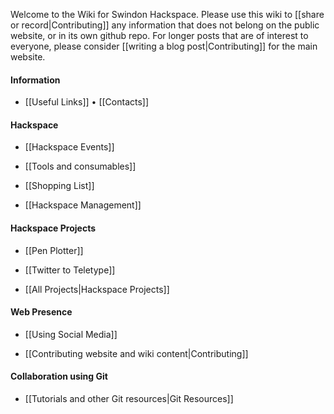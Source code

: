 <!-- Note: the following gollum tag doesn't work :( -->
<!-- --- title: Swindon Hackspace Wiki -->

Welcome to the Wiki for Swindon Hackspace.  Please use this wiki to [[share or record|Contributing]] any information that does not belong on the public website, or in its own github repo.  For longer posts that are of interest to everyone, please consider [[writing a blog post|Contributing]] for the main website.


#### Information

- [[Useful Links]] • [[Contacts]]


#### Hackspace

- [[Hackspace Events]]

- [[Tools and consumables]]

- [[Shopping List]]

- [[Hackspace Management]]


#### Hackspace Projects

- [[Pen Plotter]]

- [[Twitter to Teletype]]

- [[All Projects|Hackspace Projects]]


#### Web Presence

- [[Using Social Media]]

- [[Contributing website and wiki content|Contributing]]


#### Collaboration using Git

- [[Tutorials and other Git resources|Git Resources]]